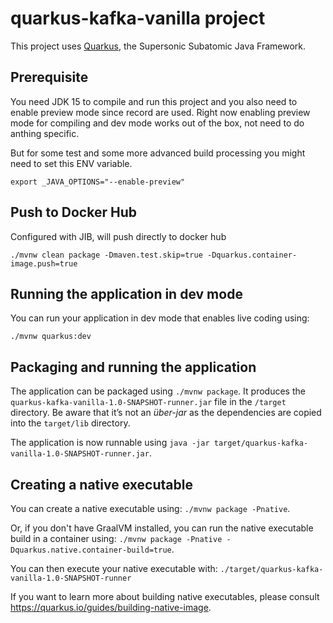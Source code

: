# quarkus-kafka-vanilla project

This project uses [Quarkus](https://quarkus.io/), the Supersonic Subatomic Java Framework.

## Prerequisite
You need JDK 15 to compile and run this project and you also need to enable preview mode since record are used.
Right now enabling preview mode for compiling and dev mode works out of the box, not need to do anthing specific.

But for some test and some more advanced build processing you might need to set this ENV variable.
```
export _JAVA_OPTIONS="--enable-preview"
```

## Push to Docker Hub
Configured with JIB, will push directly to docker hub
```
./mvnw clean package -Dmaven.test.skip=true -Dquarkus.container-image.push=true
```

## Running the application in dev mode

You can run your application in dev mode that enables live coding using:
```
./mvnw quarkus:dev
```

## Packaging and running the application

The application can be packaged using `./mvnw package`.
It produces the `quarkus-kafka-vanilla-1.0-SNAPSHOT-runner.jar` file in the `/target` directory.
Be aware that it’s not an _über-jar_ as the dependencies are copied into the `target/lib` directory.

The application is now runnable using `java -jar target/quarkus-kafka-vanilla-1.0-SNAPSHOT-runner.jar`.

## Creating a native executable

You can create a native executable using: `./mvnw package -Pnative`.

Or, if you don't have GraalVM installed, you can run the native executable build in a container using: `./mvnw package -Pnative -Dquarkus.native.container-build=true`.

You can then execute your native executable with: `./target/quarkus-kafka-vanilla-1.0-SNAPSHOT-runner`

If you want to learn more about building native executables, please consult https://quarkus.io/guides/building-native-image.
